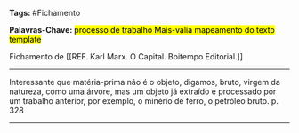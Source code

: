 
<b> Tags: </b> #Fichamento 

<b> Palavras-Chave: </b> <mark class="purple">  processo de trabalho </mark>  <mark class="blue">  Mais-valia  </mark>  <mark class="mint">  mapeamento do texto  </mark> <mark class="cyan">  template  </mark>

Fichamento de [[REF. Karl Marx. O Capital. Boitempo Editorial.]]
___
Interessante que matéria-prima não é o objeto, digamos, bruto, virgem da natureza, como uma árvore, mas um objeto já extraído e processado por um trabalho anterior, por exemplo, o minério de ferro, o petróleo bruto. p. 328
_ _ _


